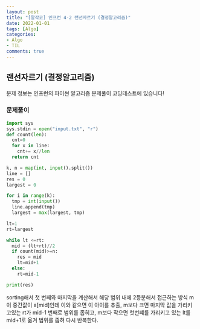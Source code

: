 ```yaml
---
layout: post
title: "[알각코] 인프런 4-2 랜선자르기 (결정알고리즘)"
date: 2022-01-01
tags: [Algo]
categories:
- Algo
- TIL
comments: true
---
```


## 랜선자르기 (결정알고리즘)

문제 정보는 인프런의 파이썬 알고리즘 문제풀이 코딩테스트에 있습니다!

### 문제풀이

```python
import sys
sys.stdin = open("input.txt", "r")
def count(len):
  cnt=0
  for x in line:
    cnt+= x//len
  return cnt

k, n = map(int, input().split())
line = []
res = 0
largest = 0

for i in range(k):
  tmp = int(input())
  line.append(tmp)
  largest = max(largest, tmp)

lt=1
rt=largest

while lt <=rt:
  mid = (lt+rt)//2
  if count(mid)>=n:
    res = mid
    lt=mid+1
  else:
    rt=mid-1

print(res)
```

sorting해서 첫 번째와 마지막을 계산해서 해당 범위 내에 2등분해서 접근하는 방식
m이 중간값이 a[mid]인데 이와 같으면 이 아이를 추출, m보다 크면 마지막 값을 가리키고있는 rt가 mid-1 번째로 범위를 좁히고, m보다 작으면 첫번쨰를 가리키고 있는 lt를 mid+1로 옮겨 범위를 좁혀 다시 반복한다.

